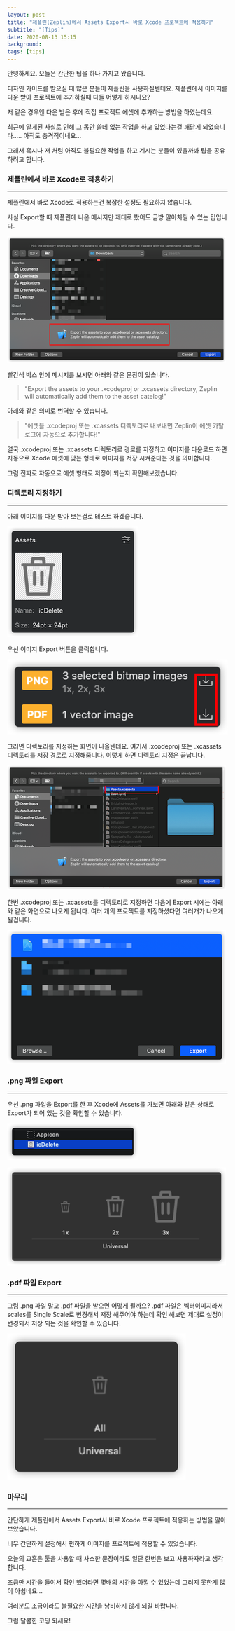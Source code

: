```yaml
---
layout: post
title: "제플린(Zeplin)에서 Assets Export시 바로 Xcode 프로젝트에 적용하기"
subtitle: "[Tips]"
date: 2020-08-13 15:15
background: 
tags: [tips]
---
```


안녕하세요. 오늘은 간단한 팁을 하나 가지고 왔습니다.

디자인 가이드를 받으실 때 많은 분들이 제플린을 사용하실텐데요. 제플린에서 이미지를 다운 받아 프로젝트에 추가하실때 다들 어떻게 하시나요?

저 같은 경우엔 다운 받은 후에 직접 프로젝트 에셋에 추가하는 방법을 하였는데요.

최근에 알게된 사실로 인해 그 동안 쓸데 없는 작업을 하고 있었다는걸 깨닫게 되었습니다..... 아직도 충격적이네요...

그래서 혹시나 저 처럼 아직도 불필요한 작업을 하고 계시는 분들이 있을까봐 팁을 공유하려고 합니다.

### 제플린에서 바로 Xcode로 적용하기

---

제플린에서 바로 Xcode로 적용하는건 복잡한 설정도 필요하지 않습니다.

사실 Export할 때 제플린에 나온 메시지만 제대로 봤어도 금방 알아차릴 수 있는 팁입니다.

![ZeplinAssetsExportProject1.png](/assets/images/posts/2020-08-28/ZeplinAssetsExportProject1.png)

빨간색 박스 안에 메시지를 보시면 아래와 같은 문장이 있습니다.

> "Export the assets to your .xcodeproj or .xcassets directory, Zeplin will automatically add them to the asset catelog!"

아래와 같은 의미로 번역할 수 있습니다.

> "에셋을 .xcodeproj 또는 .xcassets 디렉토리로 내보내면 Zeplin이 에셋 카탈로그에 자동으로 추가합니다!"

결국 .xcodeproj 또는 .xcassets 디렉토리로 경로를 지정하고 이미지를 다운로드 하면 자동으로 Xcode 에셋에 맞는 형태로 이미지를 저장 시켜준다는 것을 의미합니다.

그럼 진짜로 자동으로 에셋 형태로 저장이 되는지 확인해보겠습니다.

### 디렉토리 지정하기

---

아래 이미지를 다운 받아 보는걸로 테스트 하겠습니다.

![ZeplinAssetsExportProject2.png](/assets/images/posts/2020-08-28/ZeplinAssetsExportProject2.png)

우선 이미지 Export 버튼을 클릭합니다.

![ZeplinAssetsExportProject2-1.png](/assets/images/posts/2020-08-28/ZeplinAssetsExportProject2-1.png)

그러면 디렉토리를 지정하는 화면이 나올텐데요. 여기서 .xcodeproj 또는 .xcassets 디렉토리를 저장 경로로 지정해줍니다. 이렇게 하면 디렉토리 지정은 끝납니다.

![ZeplinAssetsExportProject3.png](/assets/images/posts/2020-08-28/ZeplinAssetsExportProject3.png)

한번 .xcodeproj 또는 .xcassets를 디렉토리로 지정하면 다음에 Export 시에는 아래와 같은 화면으로 나오게 됩니다. 여러 개의 프로젝트를 지정하셨다면 여러개가 나오게 될겁니다.

![ZeplinAssetsExportProject3-1.png](/assets/images/posts/2020-08-28/ZeplinAssetsExportProject3-1.png)


### .png 파일 Export

---

우선 .png 파일을 Export를 한 후 Xcode에 Assets를 가보면 아래와 같은 상태로 Export가 되어 있는 것을 확인할 수 있습니다.

![ZeplinAssetsExportProject4.png](/assets/images/posts/2020-08-28/ZeplinAssetsExportProject4.png)

![ZeplinAssetsExportProject5.png](/assets/images/posts/2020-08-28/ZeplinAssetsExportProject5.png)

### .pdf 파일 Export

---

그럼 .png 파일 말고 .pdf 파일을 받으면 어떻게 될까요? .pdf 파일은 벡터이미지라서 scales를 Single Scale로 변경해서 저장 해주어야 하는데 확인 해보면 제대로 설정이 변경되서 저장 되는 것을 확인할 수 있습니다.

![ZeplinAssetsExportProject6.png](/assets/images/posts/2020-08-28/ZeplinAssetsExportProject6.png)


### 마무리

---

간단하게 제플린에서 Assets Export시 바로 Xcode 프로젝트에 적용하는 방법을 알아보았습니다.

너무 간단하게 설정해서 편하게 이미지를 프로젝트에 적용할 수 있었습니다.

오늘의 교훈은 툴을 사용할 때 사소한 문장이라도 일단 한번은 보고 사용하자라고 생각합니다.

조금만 시간을 들여서 확인 했더라면 몇배의 시간을 아낄 수 있었는데 그러지 못한게 많이 아쉽네요...

여러분도 조금이라도 불필요한 시간을 낭비하지 않게 되길 바랍니다.

그럼 달콤한 코딩 되세요!